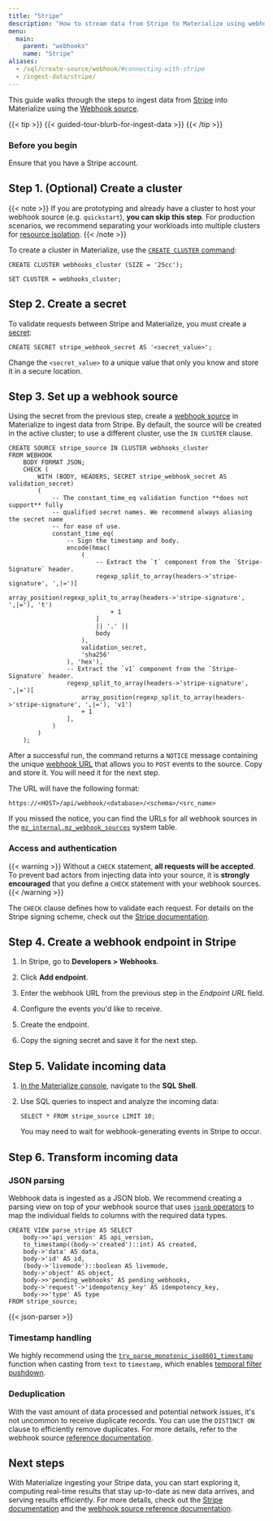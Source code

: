 ```yaml
---
title: "Stripe"
description: "How to stream data from Stripe to Materialize using webhooks"
menu:
  main:
    parent: "webhooks"
    name: "Stripe"
aliases:
  - /sql/create-source/webhook/#connecting-with-stripe
  - /ingest-data/stripe/
---
```


This guide walks through the steps to ingest data from [Stripe](https://stripe.com/)
into Materialize using the [Webhook source](/sql/create-source/webhook/).

{{< tip >}}
{{< guided-tour-blurb-for-ingest-data >}}
{{< /tip >}}

### Before you begin

Ensure that you have a Stripe account.

## Step 1. (Optional) Create a cluster

{{< note >}}
If you are prototyping and already have a cluster to host your webhook
source (e.g. `quickstart`), **you can skip this step**. For production
scenarios, we recommend separating your workloads into multiple clusters for
[resource isolation](https://materialize.com/docs/sql/create-cluster/#resource-isolation).
{{< /note >}}

To create a cluster in Materialize, use the [`CREATE CLUSTER` command](/sql/create-cluster):

```mzsql
CREATE CLUSTER webhooks_cluster (SIZE = '25cc');

SET CLUSTER = webhooks_cluster;
```

## Step 2. Create a secret

To validate requests between Stripe and Materialize, you must create a [secret](/sql/create-secret/):

```mzsql
CREATE SECRET stripe_webhook_secret AS '<secret_value>';
```

Change the `<secret_value>` to a unique value that only you know and store it in a secure location.

## Step 3. Set up a webhook source

Using the secret from the previous step, create a [webhook source](/sql/create-source/webhook/)
in Materialize to ingest data from Stripe. By default, the source will be
created in the active cluster; to use a different cluster, use the `IN
CLUSTER` clause.

```mzsql
CREATE SOURCE stripe_source IN CLUSTER webhooks_cluster
FROM WEBHOOK
    BODY FORMAT JSON;
    CHECK (
        WITH (BODY, HEADERS, SECRET stripe_webhook_secret AS validation_secret)
        (
            -- The constant_time_eq validation function **does not support** fully
            -- qualified secret names. We recommend always aliasing the secret name
            -- for ease of use.
            constant_time_eq(
                -- Sign the timestamp and body.
                encode(hmac(
                    (
                        -- Extract the `t` component from the `Stripe-Signature` header.
                        regexp_split_to_array(headers->'stripe-signature', ',|=')[
                            array_position(regexp_split_to_array(headers->'stripe-signature', ',|='), 't')
                            + 1
                        ]
                        || '.' ||
                        body
                    ),
                    validation_secret,
                    'sha256'
                ), 'hex'),
                -- Extract the `v1` component from the `Stripe-Signature` header.
                regexp_split_to_array(headers->'stripe-signature', ',|=')[
                    array_position(regexp_split_to_array(headers->'stripe-signature', ',|='), 'v1')
                    + 1
                ],
            )
        )
    );
```

After a successful run, the command returns a `NOTICE` message containing the
unique [webhook URL](https://materialize.com/docs/sql/create-source/webhook/#webhook-url)
that allows you to `POST` events to the source. Copy and store it. You will need
it for the next step.

The URL will have the following format:

```
https://<HOST>/api/webhook/<database>/<schema>/<src_name>
```

If you missed the notice, you can find the URLs for all webhook sources in the
[`mz_internal.mz_webhook_sources`](https://materialize.com/docs/sql/system-catalog/mz_internal/#mz_webhook_sources)
system table.

### Access and authentication

{{< warning >}}
Without a `CHECK` statement, **all requests will be accepted**. To prevent bad
actors from injecting data into your source, it is **strongly encouraged** that
you define a `CHECK` statement with your webhook sources.
{{< /warning >}}

The `CHECK` clause defines how to validate each request. For details on the
Stripe signing scheme, check out the [Stripe documentation](https://stripe.com/docs/webhooks#verify-manually).

## Step 4. Create a webhook endpoint in Stripe

1. In Stripe, go to **Developers > Webhooks**.

2. Click **Add endpoint**.

3. Enter the webhook URL from the previous step in the *Endpoint URL* field.

4. Configure the events you'd like to receive.

5. Create the endpoint.

6. Copy the signing secret and save it for the next step.

## Step 5. Validate incoming data

1. [In the Materialize console](/console/), navigate to
   the **SQL Shell**.

1. Use SQL queries to inspect and analyze the incoming data:

    ```mzsql
    SELECT * FROM stripe_source LIMIT 10;
    ```

    You may need to wait for webhook-generating events in Stripe to occur.

## Step 6. Transform incoming data

### JSON parsing

Webhook data is ingested as a JSON blob. We recommend creating a parsing view on
top of your webhook source that uses [`jsonb` operators](https://materialize.com/docs/sql/types/jsonb/#operators)
to map the individual fields to columns with the required data types.

```mzsql
CREATE VIEW parse_stripe AS SELECT
    body->>'api_version' AS api_version,
    to_timestamp((body->'created')::int) AS created,
    body->'data' AS data,
    body->'id' AS id,
    (body->'livemode')::boolean AS livemode,
    body->'object' AS object,
    body->>'pending_webhooks' AS pending_webhooks,
    body->'request'->'idempotency_key' AS idempotency_key,
    body->>'type' AS type
FROM stripe_source;
```

{{< json-parser >}}

### Timestamp handling

We highly recommend using the [`try_parse_monotonic_iso8601_timestamp`](/transform-data/patterns/temporal-filters/#temporal-filter-pushdown)
function when casting from `text` to `timestamp`, which enables [temporal filter
pushdown](https://materialize.com/docs/transform-data/patterns/temporal-filters/#temporal-filter-pushdown).

### Deduplication

With the vast amount of data processed and potential network issues, it's not
uncommon to receive duplicate records. You can use the `DISTINCT ON` clause to
efficiently remove duplicates. For more details, refer to the webhook source
[reference documentation](/sql/create-source/webhook/#handling-duplicated-and-partial-events).

## Next steps

With Materialize ingesting your Stripe data, you can start exploring it,
computing real-time results that stay up-to-date as new data arrives, and
serving results efficiently. For more details, check out the
[Stripe documentation](https://stripe.com/docs/webhooks) and the
[webhook source reference documentation](/sql/create-source/webhook/).
